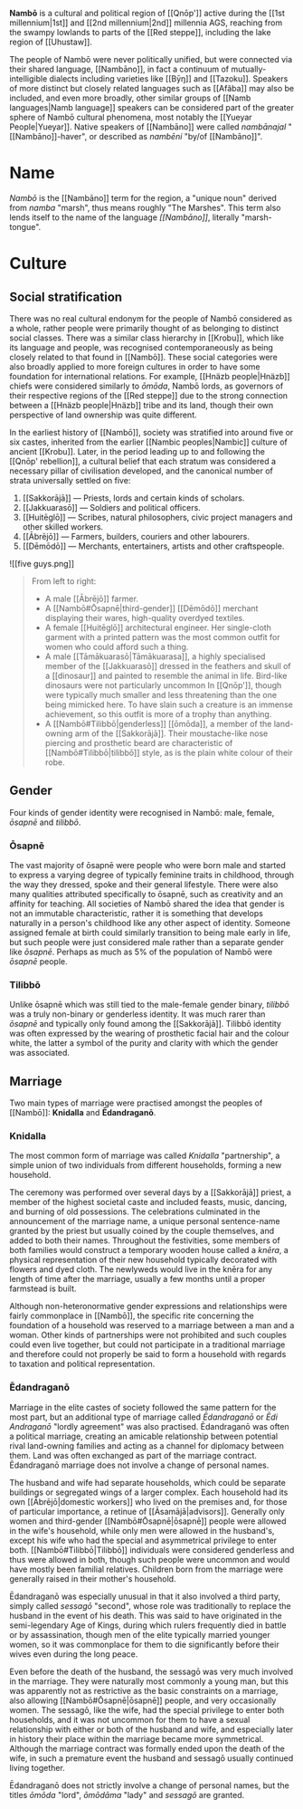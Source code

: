 **Nambō** is a cultural and political region of [[Qnōp']] active during the [[1st millennium|1st]] and [[2nd millennium|2nd]] millennia AGS, reaching from the swampy lowlands to parts of the [[Red steppe]], including the lake region of [[Uhustaw]].

The people of Nambō were never politically unified, but were connected via their shared language, [[Nambāno]], in fact a continuum of mutually-intelligible dialects including varieties like [[Bȳŋ]] and [[Tazoku]]. Speakers of more distinct but closely related languages such as [[Afãba]] may also be included, and even more broadly, other similar groups of [[Namb languages|Namb language]] speakers can be considered part of the greater sphere of Nambō cultural phenomena, most notably the [[Yueyar People|Yueyar]]. Native speakers of [[Nambāno]] were called *nambānajal* "[[Nambāno]]-haver", or described as *nambēni* "by/of [[Nambāno]]".

# Name
*Nambō* is the [[Nambāno]] term for the region, a "unique noun" derived from *namba* "marsh", thus means roughly "The Marshes". This term also lends itself to the name of the language *[[Nambāno]]*, literally "marsh-tongue".

# Culture
## Social stratification
There was no real cultural endonym for the people of Nambō considered as a whole, rather people were primarily thought of as belonging to distinct social classes. There was a similar class hierarchy in [[Krobu]], which like its language and people, was recognised contemporaneously as being closely related to that found in [[Nambō]]. These social categories were also broadly applied to more foreign cultures in order to have some foundation for international relations. For example, [[Hnäzb people|Hnäzb]] chiefs were considered similarly to *ōmōda*, Nambō lords, as governors of their respective regions of the [[Red steppe]] due to the strong connection between a [[Hnäzb people|Hnäzb]] tribe and its land, though their own perspective of land ownership was quite different.

In the earliest history of [[Nambō]], society was stratified into around five or six castes, inherited from the earlier [[Nambic peoples|Nambic]] culture of ancient [[Krobu]]. Later, in the period leading up to and following the [[Qnōp' rebellion]], a cultural belief that each stratum was considered a necessary pillar of civilisation developed, and the canonical number of strata universally settled on five:

1. [[Sakkorājā]] — Priests, lords and certain kinds of scholars.
2. [[Jakkuarasō]] — Soldiers and political officers.
3. [[Huitēglō]] — Scribes, natural philosophers, civic project managers and other skilled workers.
4. [[Ābrējō]] — Farmers, builders, couriers and other labourers.
5. [[Dēmōdō]] — Merchants, entertainers, artists and other craftspeople.

![[five guys.png]]
> From left to right:
> - A male [[Ābrējō]] farmer.
> - A [[Nambō#Ōsapnē|third-gender]] [[Dēmōdō]] merchant displaying their wares, high-quality overdyed textiles.
> - A female [[Huitēglō]] architectural engineer. Her single-cloth garment with a printed pattern was the most common outfit for women who could afford such a thing.
> - A male [[Tāmākuarasō|Tāmākuarasa]], a highly specialised member of the [[Jakkuarasō]] dressed in the feathers and skull of a [[dinosaur]] and painted to resemble the animal in life. Bird-like dinosaurs were not particularly uncommon In [[Qnōp']], though were typically much smaller and less threatening than the one being mimicked here. To have slain such a creature is an immense achievement, so this outfit is more of a trophy than anything.
> - A [[Nambō#Tilibbō|genderless]] [[ōmōda]], a member of the land-owning arm of the [[Sakkorājā]]. Their moustache-like nose piercing and prosthetic beard are characteristic of [[Nambō#Tilibbō|tilibbō]] style, as is the plain white colour of their robe.

## Gender
Four kinds of gender identity were recognised in Nambō: male, female, *ōsapnē* and *tilibbō*.

### Ōsapnē
The vast majority of ōsapnē were people who were born male and started to express a varying degree of typically feminine traits in childhood, through the way they dressed, spoke and their general lifestyle. There were also many qualities attributed specifically to ōsapnē, such as creativity and an affinity for teaching. All societies of Nambō shared the idea that gender is not an immutable characteristic, rather it is something that develops naturally in a person's childhood like any other aspect of identity. Someone assigned female at birth could similarly transition to being male early in life, but such people were just considered male rather than a separate gender like *ōsapnē*. Perhaps as much as 5% of the population of Nambō were *ōsapnē* people.

### Tilibbō
Unlike ōsapnē which was still tied to the male-female gender binary, *tilibbō* was a truly non-binary or genderless identity. It was much rarer than *ōsapnē* and typically only found among the [[Sakkorājā]]. Tilibbō identity was often expressed by the wearing of prosthetic facial hair and the colour white, the latter a symbol of the purity and clarity with which the gender was associated.

## Marriage
Two main types of marriage were practised amongst the peoples of [[Nambō]]: **Knidalla** and **Ēdandraganō**.

### Knidalla
The most common form of marriage was called *Knidalla* "partnership", a simple union of two individuals from different households, forming a new household.

The ceremony was performed over several days by a [[Sakkorājā]] priest, a member of the highest societal caste and included feasts, music, dancing, and burning of old possessions. The celebrations culminated in the announcement of the marriage name, a unique personal sentence-name granted by the priest but usually coined by the couple themselves, and added to both their names. Throughout the festivities, some members of both families would construct a temporary wooden house called a *knēra*, a physical representation of their new household typically decorated with flowers and dyed cloth. The newlyweds would live in the knēra for any length of time after the marriage, usually a few months until a proper farmstead is built.

Although non-heteronormative gender expressions and relationships were fairly commonplace in [[Nambō]], the specific rite concerning the foundation of a household was reserved to a marriage between a man and a woman. Other kinds of partnerships were not prohibited and such couples could even live together, but could not participate in a traditional marriage and therefore could not properly be said to form a household with regards to taxation and political representation.

### Ēdandraganō
Marriage in the elite castes of society followed the same pattern for the most part, but an additional type of marriage called *Ēdandraganō* or *Ēdi Andraganō* "lordly agreement" was also practised. Ēdandraganō was often a political marriage, creating an amicable relationship between potential rival land-owning families and acting as a channel for diplomacy between them. Land was often exchanged as part of the marriage contract. Ēdandraganō marriage does not involve a change of personal names.

The husband and wife had separate households, which could be separate buildings or segregated wings of a larger complex. Each household had its own [[Ābrējō|domestic workers]] who lived on the premises and, for those of particular importance, a retinue of [[Āsamājā|advisors]]. Generally only women and third-gender [[Nambō#Ōsapnē|ōsapnē]] people were allowed in the wife's household, while only men were allowed in the husband's, except his wife who had the special and asymmetrical privilege to enter both. [[Nambō#Tilibbō|Tilibbō]] individuals were considered genderless and thus were allowed in both, though such people were uncommon and would have mostly been familial relatives. Children born from the marriage were generally raised in their mother's household.

Ēdandraganō was especially unusual in that it also involved a third party, simply called *sessagō* "second", whose role was traditionally to replace the husband in the event of his death. This was said to have originated in the semi-legendary Age of Kings, during which rulers frequently died in battle or by assassination, though men of the elite typically married younger women, so it was commonplace for them to die significantly before their wives even during the long peace.

Even before the death of the husband, the sessagō was very much involved in the marriage. They were naturally most commonly a young man, but this was apparently not as restrictive as the basic constraints on a marriage, also allowing [[Nambō#Ōsapnē|ōsapnē]] people, and very occasionally women. The sessagō, like the wife, had the special privilege to enter both households, and it was not uncommon for them to have a sexual relationship with either or both of the husband and wife, and especially later in history their place within the marriage became more symmetrical. Although the marriage contract was formally ended upon the death of the wife, in such a premature event the husband and sessagō usually continued living together.

Ēdandraganō does not strictly involve a change of personal names, but the titles *ōmōda* "lord", *ōmōdāma* "lady" and *sessagō* are granted.